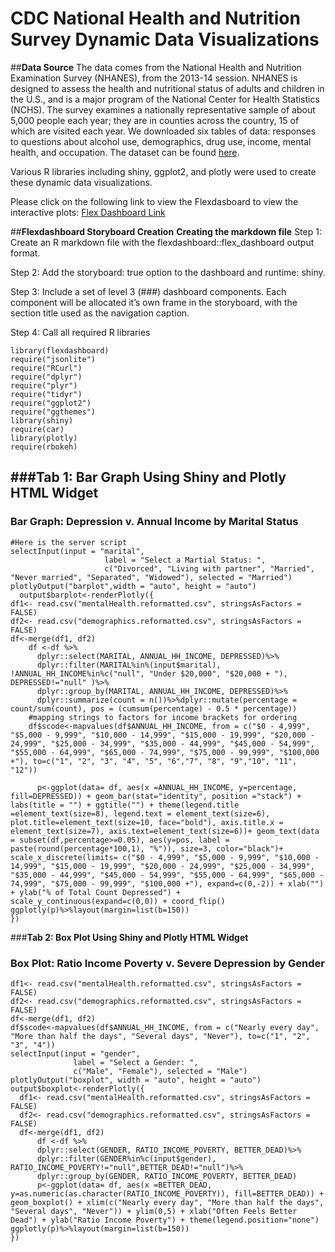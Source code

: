 # CDC National Health and Nutrition Survey Dynamic Data Visualizations 
##**Data Source**
The data comes from the National Health and Nutrition Examination Survey (NHANES), from the 2013-14 session. NHANES is designed to assess the health and nutritional status of adults and children in the U.S., and is a major program of the National Center for Health Statistics (NCHS). The survey examines a nationally representative sample of about 5,000 people each year; they are in counties across the country, 15 of which are visited each year. We downloaded six tables of data: responses to questions about alcohol use, demographics, drug use, income, mental health, and occupation. The dataset can be found [here](https://wwwn.cdc.gov/Nchs/Nhanes/Search/DataPage.aspx?Component=Demographics&CycleBeginYear=2013). 

Various R libraries including shiny, ggplot2, and plotly were used to create these dynamic data visualizations.

Please click on the following link to view the Flexdasboard to view the interactive plots:
[Flex Dashboard Link](https://janelchumley.shinyapps.io/FlexDashboard/)

##**Flexdashboard Storyboard Creation**
**Creating the markdown file**
Step 1: Create an R markdown file with the flexdashboard::flex_dashboard output format. 

Step 2: Add the storyboard: true option to the dashboard and runtime: shiny.

Step 3: Include a set of level 3 (###) dashboard components. Each component will be allocated it’s own frame in the storyboard, with the section title used as the navigation caption.

Step 4: Call all required R libraries
```{r setup, include=FALSE}
library(flexdashboard)
require("jsonlite")
require("RCurl")
require("dplyr")
require("plyr")
require("tidyr")
require("ggplot2")
require("ggthemes")
library(shiny)
require(car)
library(plotly)
require(rbokeh)
```
###**Tab 1: Bar Graph Using Shiny and Plotly HTML Widget**
-----------------------------------------------------------------------
### Bar Graph: Depression v. Annual Income by Marital Status
```{r, echo=FALSE}
#Here is the server script
selectInput(input = "marital",
                     label = "Select a Martial Status: ",
                     c("Divorced", "Living with partner", "Married", "Never married", "Separated", "Widowed"), selected = "Married")
plotlyOutput("barplot",width = "auto", height = "auto")
  output$barplot<-renderPlotly({
df1<- read.csv("mentalHealth.reformatted.csv", stringsAsFactors = FALSE)
df2<- read.csv("demographics.reformatted.csv", stringsAsFactors = FALSE)
df<-merge(df1, df2)
    df <-df %>%
      dplyr::select(MARITAL, ANNUAL_HH_INCOME, DEPRESSED)%>%
      dplyr::filter(MARITAL%in%(input$marital), !ANNUAL_HH_INCOME%in%c("null", "Under $20,000", "$20,000 + "), DEPRESSED!="null" )%>%
      dplyr::group_by(MARITAL, ANNUAL_HH_INCOME, DEPRESSED)%>%
      dplyr::summarize(count = n())%>%dplyr::mutate(percentage = count/sum(count), pos = (cumsum(percentage) - 0.5 * percentage))
    #mapping strings to factors for income brackets for ordering
    df$scode<-mapvalues(df$ANNUAL_HH_INCOME, from = c("$0 - 4,999", "$5,000 - 9,999", "$10,000 - 14,999", "$15,000 - 19,999", "$20,000 - 24,999", "$25,000 - 34,999", "$35,000 - 44,999", "$45,000 - 54,999", "$55,000 - 64,999", "$65,000 - 74,999", "$75,000 - 99,999", "$100,000 +"), to=c("1", "2", "3", "4", "5", "6","7", "8", "9","10", "11", "12"))
    
      p<-ggplot(data= df, aes(x =ANNUAL_HH_INCOME, y=percentage, fill=DEPRESSED)) + geom_bar(stat="identity", position ="stack") + labs(title = "") + ggtitle("") + theme(legend.title =element_text(size=8), legend.text = element_text(size=6), plot.title=element_text(size=10, face="bold"), axis.title.x = element_text(size=7), axis.text=element_text(size=6))+ geom_text(data = subset(df,percentage>=0.05), aes(y=pos, label = paste(round(percentage*100,1), "%")), size=3, color="black")+ scale_x_discrete(limits= c("$0 - 4,999", "$5,000 - 9,999", "$10,000 - 14,999", "$15,000 - 19,999", "$20,000 - 24,999", "$25,000 - 34,999", "$35,000 - 44,999", "$45,000 - 54,999", "$55,000 - 64,999", "$65,000 - 74,999", "$75,000 - 99,999", "$100,000 +"), expand=c(0,-2)) + xlab("") + ylab("% of Total Count Depressed") + scale_y_continuous(expand=c(0,0)) + coord_flip() 
ggplotly(p)%>%layout(margin=list(b=150))
})
```
###**Tab 2: Box Plot Using Shiny and Plotly HTML Widget**
### Box Plot: Ratio Income Poverty v. Severe Depression by Gender
```{r, echo=FALSE}
df1<- read.csv("mentalHealth.reformatted.csv", stringsAsFactors = FALSE)
df2<- read.csv("demographics.reformatted.csv", stringsAsFactors = FALSE)
df<-merge(df1, df2)
df$scode<-mapvalues(df$ANNUAL_HH_INCOME, from = c("Nearly every day", "More than half the days", "Several days", "Never"), to=c("1", "2", "3", "4"))
selectInput(input = "gender",
              label = "Select a Gender: ",
              c("Male", "Female"), selected = "Male")
plotlyOutput("boxplot", width = "auto", height = "auto")
output$boxplot<-renderPlotly({
  df1<- read.csv("mentalHealth.reformatted.csv", stringsAsFactors = FALSE)
  df2<- read.csv("demographics.reformatted.csv", stringsAsFactors = FALSE)
  df<-merge(df1, df2)
      df <-df %>%
      dplyr::select(GENDER, RATIO_INCOME_POVERTY, BETTER_DEAD)%>%
      dplyr::filter(GENDER%in%c(input$gender), RATIO_INCOME_POVERTY!="null",BETTER_DEAD!="null")%>%
      dplyr::group_by(GENDER, RATIO_INCOME_POVERTY, BETTER_DEAD)
      p<-ggplot(data= df, aes(x =BETTER_DEAD, y=as.numeric(as.character(RATIO_INCOME_POVERTY)), fill=BETTER_DEAD)) + geom_boxplot() + xlim(c("Nearly every day", "More than half the days", "Several days", "Never")) + ylim(0,5) + xlab("Often Feels Better Dead") + ylab("Ratio Income Poverty") + theme(legend.position="none")
ggplotly(p)%>%layout(margin=list(b=150))
})
    

```
